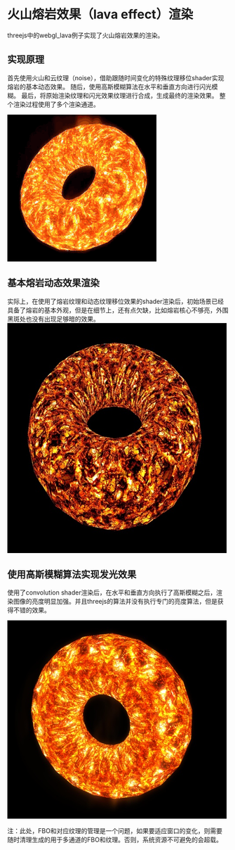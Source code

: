 # 火山熔岩效果（lava effect）渲染
threejs中的webgl_lava例子实现了火山熔岩效果的渲染。

## 实现原理
首先使用火山和云纹理（noise），借助跟随时间变化的特殊纹理移位shader实现熔岩的基本动态效果。
随后，使用高斯模糊算法在水平和垂直方向进行闪光模糊。
最后，将原始渲染纹理和闪光效果纹理进行合成，生成最终的渲染效果。
整个渲染过程使用了多个渲染通道。

![lavaeffect_dynamic_smal](media/lavaeffect_dynamic_small.gif)

## 基本熔岩动态效果渲染
实际上，在使用了熔岩纹理和动态纹理移位效果的shader渲染后，初始场景已经具备了熔岩的基本外观，但是在细节上，还有点欠缺，比如熔岩核心不够亮，外围黑斑处也没有出现足够暗的效果。
![basic_lavaeffect_2020_0330](media/basic_lavaeffect_2020_0330.jpg)

## 使用高斯模糊算法实现发光效果
使用了convolution shader渲染后，在水平和垂直方向执行了高斯模糊之后，渲染图像的亮度明显加强。并且threejs的算法并没有执行专门的亮度算法，但是获得不错的效果。

![lavaeffect_glow_20200330](media/lavaeffect_glow_20200330.jpg)

注：此处，FBO和对应纹理的管理是一个问题，如果要适应窗口的变化，则需要随时清理生成的用于多通道的FBO和纹理。否则，系统资源不可避免的会超载。






